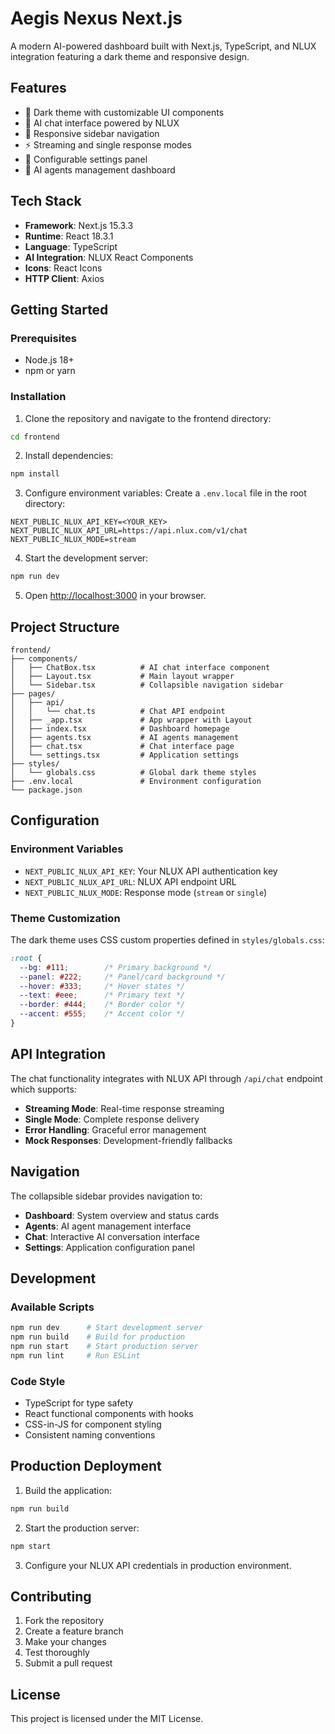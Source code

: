 # Aegis Nexus Next.js

A modern AI-powered dashboard built with Next.js, TypeScript, and NLUX integration featuring a dark theme and responsive design.

## Features

- 🎨 Dark theme with customizable UI components
- 🤖 AI chat interface powered by NLUX
- 📱 Responsive sidebar navigation
- ⚡ Streaming and single response modes
- 🔧 Configurable settings panel
- 👥 AI agents management dashboard

## Tech Stack

- **Framework**: Next.js 15.3.3
- **Runtime**: React 18.3.1
- **Language**: TypeScript
- **AI Integration**: NLUX React Components
- **Icons**: React Icons
- **HTTP Client**: Axios

## Getting Started

### Prerequisites

- Node.js 18+ 
- npm or yarn

### Installation

1. Clone the repository and navigate to the frontend directory:
```bash
cd frontend
```

2. Install dependencies:
```bash
npm install
```

3. Configure environment variables:
Create a `.env.local` file in the root directory:
```env
NEXT_PUBLIC_NLUX_API_KEY=<YOUR_KEY>
NEXT_PUBLIC_NLUX_API_URL=https://api.nlux.com/v1/chat
NEXT_PUBLIC_NLUX_MODE=stream
```

4. Start the development server:
```bash
npm run dev
```

5. Open [http://localhost:3000](http://localhost:3000) in your browser.

## Project Structure

```
frontend/
├── components/
│   ├── ChatBox.tsx          # AI chat interface component
│   ├── Layout.tsx           # Main layout wrapper
│   └── Sidebar.tsx          # Collapsible navigation sidebar
├── pages/
│   ├── api/
│   │   └── chat.ts          # Chat API endpoint
│   ├── _app.tsx             # App wrapper with Layout
│   ├── index.tsx            # Dashboard homepage
│   ├── agents.tsx           # AI agents management
│   ├── chat.tsx             # Chat interface page
│   └── settings.tsx         # Application settings
├── styles/
│   └── globals.css          # Global dark theme styles
├── .env.local               # Environment configuration
└── package.json
```

## Configuration

### Environment Variables

- `NEXT_PUBLIC_NLUX_API_KEY`: Your NLUX API authentication key
- `NEXT_PUBLIC_NLUX_API_URL`: NLUX API endpoint URL
- `NEXT_PUBLIC_NLUX_MODE`: Response mode (`stream` or `single`)

### Theme Customization

The dark theme uses CSS custom properties defined in `styles/globals.css`:

```css
:root {
  --bg: #111;        /* Primary background */
  --panel: #222;     /* Panel/card background */
  --hover: #333;     /* Hover states */
  --text: #eee;      /* Primary text */
  --border: #444;    /* Border color */
  --accent: #555;    /* Accent color */
}
```

## API Integration

The chat functionality integrates with NLUX API through `/api/chat` endpoint which supports:

- **Streaming Mode**: Real-time response streaming
- **Single Mode**: Complete response delivery
- **Error Handling**: Graceful error management
- **Mock Responses**: Development-friendly fallbacks

## Navigation

The collapsible sidebar provides navigation to:

- **Dashboard**: System overview and status cards
- **Agents**: AI agent management interface  
- **Chat**: Interactive AI conversation interface
- **Settings**: Application configuration panel

## Development

### Available Scripts

```bash
npm run dev      # Start development server
npm run build    # Build for production
npm run start    # Start production server
npm run lint     # Run ESLint
```

### Code Style

- TypeScript for type safety
- React functional components with hooks
- CSS-in-JS for component styling
- Consistent naming conventions

## Production Deployment

1. Build the application:
```bash
npm run build
```

2. Start the production server:
```bash
npm start
```

3. Configure your NLUX API credentials in production environment.

## Contributing

1. Fork the repository
2. Create a feature branch
3. Make your changes
4. Test thoroughly
5. Submit a pull request

## License

This project is licensed under the MIT License.